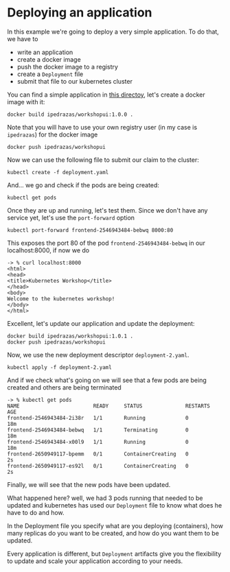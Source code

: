 # Deploying an application

In this example we're going to deploy a very simple application. To do that, we have to

* write an application
* create a docker image
* push the docker image to a registry
* create a `Deployment` file
* submit that file to our kubernetes cluster

You can find a simple application in [this directoy](../workshopui), let's create a docker image with it:

    docker build ipedrazas/workshopui:1.0.0 .

Note that you will have to use your own registry user (in my case is `ipedrazas`) for the docker image

    docker push ipedrazas/workshopui

Now we can use the following file to submit our claim to the cluster:

    kubectl create -f deployment.yaml

And... we go and check if the pods are being created:

    kubectl get pods

Once they are up and running, let's test them. Since we don't have any service yet, let's use the `port-forward` option

    kubectl port-forward frontend-2546943484-bebwq 8000:80

This exposes the port 80 of the pod `frontend-2546943484-bebwq` in our localhost:8000, if now we do

    -> % curl localhost:8000
    <html>
    <head>
    <title>Kubernetes Workshop</title>
    </head>
    <body>
    Welcome to the kubernetes workshop!
    </body>
    </html>

Excellent, let's update our application and update the deployment:

    docker build ipedrazas/workshopui:1.0.1 .
    docker push ipedrazas/workshopui

Now, we use the new deployment descriptor `deployment-2.yaml`.

    kubectl apply -f deployment-2.yaml

And if we check what's going on we will see that a few pods are being created and others are being terminated

    -> % kubectl get pods
    NAME                        READY     STATUS              RESTARTS   AGE
    frontend-2546943484-2i38r   1/1       Running             0          18m
    frontend-2546943484-bebwq   1/1       Terminating         0          18m
    frontend-2546943484-x00l9   1/1       Running             0          18m
    frontend-2650949117-bpemm   0/1       ContainerCreating   0          2s
    frontend-2650949117-es92l   0/1       ContainerCreating   0          2s

Finally, we will see that the new pods have been updated.


What happened here? well, we had 3 pods running that needed to be updated and kubernetes has used our `Deployment`
file to know what does he have to do and how.

In the Deployment file you specify what are you deploying (containers), how many replicas do you want to be created, and how do you want them to be updated.

Every application is different, but `Deployment` artifacts give you the flexibility to update and scale your application according to your needs.
